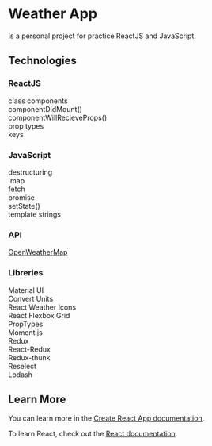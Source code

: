 # Weather App

Is a personal project for practice ReactJS and JavaScript.

## Technologies

### ReactJS

class components<br>
componentDidMount() <br>
componentWillRecieveProps()<br>
prop types<br>
keys

### JavaScript

destructuring<br>
.map<br>
fetch<br>
promise<br>
setState()<br>
template strings

### API

[OpenWeatherMap](https://openweathermap.org/)

### Libreries

Material UI<br>
Convert Units<br>
React Weather Icons<br>
React Flexbox Grid<br>
PropTypes<br>
Moment.js<br>
Redux<br>
React-Redux<br>
Redux-thunk<br>
Reselect<br>
Lodash

## Learn More

You can learn more in the [Create React App documentation](https://facebook.github.io/create-react-app/docs/getting-started).

To learn React, check out the [React documentation](https://reactjs.org/).
